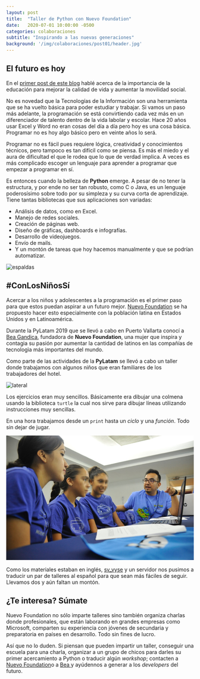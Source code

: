 ```yaml
---
layout: post
title:  "Taller de Python con Nuevo Foundation"
date:   2020-07-01 10:00:00 -0500
categories: colaboraciones
subtitle: "Inspirando a las nuevas generaciones"
background: '/img/colaboraciones/post01/header.jpg'
---
```


## El futuro es hoy

En el [primer post de este blog](https://nerudista.dev/educacion/2020/07/04/planea-resultados.html) hablé acerca de la importancia de la educación para mejorar la calidad de vida y aumentar la movilidad social.

No es novedad que la Tecnologías de la Información son una herramienta que se ha vuelto básica para poder estudiar y trabajar. Si vamos un paso más adelante, la programación se está convirtiendo cada vez más en un diferenciador de talento dentro de la vida labolar y escolar. Hace 20 años usar Excel y Word no eran cosas del día a día pero hoy es una cosa básica. Programar no es hoy algo básico pero en veinte años lo será.

Programar no es fácil pues requiere lógica, creatividad y conocimientos técnicos, pero tampoco es tan difícil como se piensa. Es más el miedo y el aura de dificultad el que le rodea que lo que de verdad implica. A veces es más complicado escoger un lenguaje para aprender a programar que empezar a programar en sí.

Es entonces cuando la belleza de **Python** emerge. A pesar de no tener la estructura, y por ende no ser tan robusto, como C o Java, es un lenguaje poderosísimo sobre todo por su simpleza y su curva corta de aprendizaje. Tiene tantas bibliotecas que sus aplicaciones son variadas: 
- Análisis de datos, como en Excel.
- Manejo de redes sociales.
- Creación de páginas web.
- Diseño de gráficas, dashboards e infografías.
- Desarrollo de videojuegos.
- Envío de mails.
- Y un montón de tareas que hoy hacemos manualmente y que se podrían automatizar.

![espaldas](/img/colaboraciones/post01/Espalda.JPG)

## #ConLosNiñosSí

Acercar a los niños y adolescentes a la programación es el primer paso para que estos puedan aspirar a un futuro mejor. [Nuevo Foundation](https://www.nuevofoundation.org/) se ha propuesto hacer esto especialmente con la población latina en Estados Unidos y en Latinoamérica.

Durante la PyLatam 2019 que se llevó a cabo en Puerto Vallarta conocí a [Bea Gandica](https://twitter.com/beagandica), fundadora de **Nuevo Foundation**, una mujer que inspira y contagia su pasión por aumentar la cantidad de latinos en las compañías de tecnologìa más importantes del mundo.

Como parte de las actividades de la **PyLatam** se llevó a cabo un taller donde trabajamos con algunos niños que eran familiares de los trabajadores del hotel. 

![lateral](/img/colaboraciones/post01/Lateral.png)

Los ejercicios eran muy sencillos. Básicamente era dibujar una colmena usando la biblioteca `turtle` la cual nos sirve para dibujar líneas utilizando instrucciones muy sencillas. 

En una hora trabajamos desde un `print` hasta un _ciclo_ y una _función_. Todo sin dejar de jugar.


![nerus](/img/colaboraciones/post01/Nerus.JPG)

Como los materiales estaban en inglés, [sv_vyse](https://twitter.com/sv_vyse) y un servidor nos pusimos a traducir un par de talleres al español para que sean más fáciles de seguir. Llevamos dos y aún faltan un montón.

## ¿Te interesa? Súmate

Nuevo Foundation no sólo imparte talleres sino también organiza charlas donde profesionales, que están laborando en grandes empresas como Microsoft, comparten su experiencia con jóvenes de secundaria y preparatoria en países en desarrollo. Todo sin fines de lucro.

Así que no lo duden. Si piensan que pueden impartir un taller, conseguir una escuela para una charla, organizar a un grupo de chicos para darles su primer acercamiento a Python o traducir algún _workshop_; contacten a [Nuevo Foundation](https://www.nuevofoundation.org/)o a [Bea ](https://twitter.com/beagandica) y ayúdennos a generar a los _developers_ del futuro.
